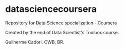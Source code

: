 # datasciencecoursera
Repository for Data Science specialization - Coursera

Created by the end of Data Scientist's Toolbox course.

Guilherme Cadori. CWB, BR.
